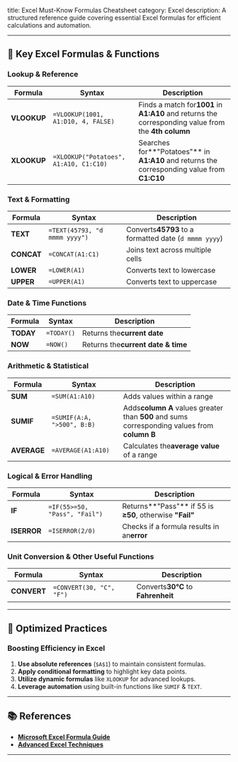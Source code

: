 title: Excel Must-Know Formulas Cheatsheet
category: Excel
description: A structured reference guide covering essential Excel formulas for efficient calculations and automation.

---

## 🔢 **Key Excel Formulas & Functions**

### **Lookup & Reference**

| Formula           | Syntax                                   | Description                                                                                                           |
| ----------------- | ---------------------------------------- | --------------------------------------------------------------------------------------------------------------------- |
| **VLOOKUP** | `=VLOOKUP(1001, A1:D10, 4, FALSE)`     | Finds a match for**1001** in **A1:A10** and returns the corresponding value from the **4th column** |
| **XLOOKUP** | `=XLOOKUP("Potatoes", A1:A10, C1:C10)` | Searches for**"Potatoes"** in **A1:A10** and returns the corresponding value from **C1:C10**        |

### **Text & Formatting**

| Formula          | Syntax                          | Description                                                   |
| ---------------- | ------------------------------- | ------------------------------------------------------------- |
| **TEXT**   | `=TEXT(45793, "d mmmm yyyy")` | Converts**45793** to a formatted date (`d mmmm yyyy`) |
| **CONCAT** | `=CONCAT(A1:C1)`              | Joins text across multiple cells                              |
| **LOWER**  | `=LOWER(A1)`                  | Converts text to lowercase                                    |
| **UPPER**  | `=UPPER(A1)`                  | Converts text to uppercase                                    |

### **Date & Time Functions**

| Formula         | Syntax       | Description                              |
| --------------- | ------------ | ---------------------------------------- |
| **TODAY** | `=TODAY()` | Returns the**current date**        |
| **NOW**   | `=NOW()`   | Returns the**current date & time** |

### **Arithmetic & Statistical**

| Formula           | Syntax                       | Description                                                                                                    |
| ----------------- | ---------------------------- | -------------------------------------------------------------------------------------------------------------- |
| **SUM**     | `=SUM(A1:A10)`             | Adds values within a range                                                                                     |
| **SUMIF**   | `=SUMIF(A:A, ">500", B:B)` | Adds**column A** values greater than **500** and sums corresponding values from **column B** |
| **AVERAGE** | `=AVERAGE(A1:A10)`         | Calculates the**average value** of a range                                                               |

### **Logical & Error Handling**

| Formula           | Syntax                          | Description                                                                 |
| ----------------- | ------------------------------- | --------------------------------------------------------------------------- |
| **IF**      | `=IF(55>=50, "Pass", "Fail")` | Returns**"Pass"** if 55 is **≥50**, otherwise **"Fail"** |
| **ISERROR** | `=ISERROR(2/0)`               | Checks if a formula results in an**error**                            |

### **Unit Conversion & Other Useful Functions**

| Formula           | Syntax                     | Description                                     |
| ----------------- | -------------------------- | ----------------------------------------------- |
| **CONVERT** | `=CONVERT(30, "C", "F")` | Converts**30°C** to **Fahrenheit** |

---

## 🔄 **Optimized Practices**

### **Boosting Efficiency in Excel**

1. **Use absolute references** (`$A$1`) to maintain consistent formulas.
2. **Apply conditional formatting** to highlight key data points.
3. **Utilize dynamic formulas** like `XLOOKUP` for advanced lookups.
4. **Leverage automation** using built-in functions like `SUMIF` & `TEXT`.

---

## 📚 **References**

- **[Microsoft Excel Formula Guide](https://support.microsoft.com/en-us/excel)**
- **[Advanced Excel Techniques](https://www.office.com/excel-tips/)**

---
